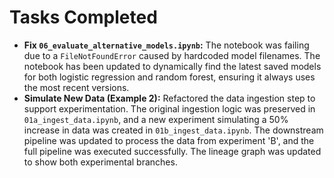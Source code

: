 # Tasks Completed

- **Fix `06_evaluate_alternative_models.ipynb`:** The notebook was failing due to a `FileNotFoundError` caused by hardcoded model filenames. The notebook has been updated to dynamically find the latest saved models for both logistic regression and random forest, ensuring it always uses the most recent versions.
- **Simulate New Data (Example 2):** Refactored the data ingestion step to support experimentation. The original ingestion logic was preserved in `01a_ingest_data.ipynb`, and a new experiment simulating a 50% increase in data was created in `01b_ingest_data.ipynb`. The downstream pipeline was updated to process the data from experiment 'B', and the full pipeline was executed successfully. The lineage graph was updated to show both experimental branches.
